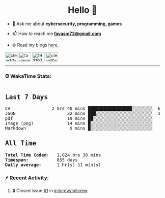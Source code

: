 <h1 align="center">Hello 👋 </h1>

- 💬 Ask me about **cybersecurity, programming, games**

- 📫 How to reach me **favasm72@gmail.com**

- 🌐 Read my blogs <a href="https://favas.dev" target="_blank"> here.</a> 

<p align="left">
<a href="https://twitter.com/clevrf0x" target="blank"><img align="center" src="https://raw.githubusercontent.com/rahuldkjain/github-profile-readme-generator/master/src/images/icons/Social/twitter.svg" alt="clevrf0x" height="30" width="40" /></a>
<a href="https://linkedin.com/in/favasm72" target="blank"><img align="center" src="https://raw.githubusercontent.com/rahuldkjain/github-profile-readme-generator/master/src/images/icons/Social/linked-in-alt.svg" alt="favasm72" height="30" width="40" /></a>
<a href="https://stackoverflow.com/users/19319778" target="blank"><img align="center" src="https://raw.githubusercontent.com/rahuldkjain/github-profile-readme-generator/master/src/images/icons/Social/stack-overflow.svg" alt="19319778" height="30" width="40" /></a>
<a href="https://instagram.com/clevrf0x" target="blank"><img align="center" src="https://raw.githubusercontent.com/rahuldkjain/github-profile-readme-generator/master/src/images/icons/Social/instagram.svg" alt="clevrf0x" height="30" width="40" /></a>
</p>

<hr>

### ⏰ WakaTime Stats:
<!--WakaTime-Start-->
<pre><h2>Last 7 Days</h2>C#                2 hrs 48 mins █████████████████░░░░░░░░  67.95 %</br>JSON                    32 mins ███░░░░░░░░░░░░░░░░░░░░░░  13.30 %</br>pdf                     19 mins ██░░░░░░░░░░░░░░░░░░░░░░░   7.71 %</br>Image (png)             14 mins █░░░░░░░░░░░░░░░░░░░░░░░░   5.94 %</br>Markdown                 9 mins █░░░░░░░░░░░░░░░░░░░░░░░░   3.99 %</br><h2>All Time</h2><strong>Total Time Coded:   </strong>1,024 hrs 38 mins</br><strong>Timespan:           </strong>855 days</br><strong>Daily average:      </strong>1 hr(s) 11 min(s)</pre>
<!--WakaTime-End-->

<!--START_SECTION:waka-->
<!--END_SECTION:waka-->


### :zap: Recent Activity:

<!--START_SECTION:activity-->
1. 🔒 Closed issue [#1](https://github.com/initcrew/initcrew/issues/1) in [initcrew/initcrew](https://github.com/initcrew/initcrew)
<!--END_SECTION:activity-->

